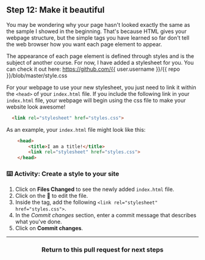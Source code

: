 ## Step 12: Make it beautiful

You may be wondering why your page hasn't looked exactly the same as the sample I showed in the beginning. That's because HTML gives your webpage structure, but the simple tags you have learned so far don't tell the web browser how you want each page element to appear. 

The appearance of each page element is defined through styles and is the subject of another course. For now, I have added a stylesheet for you. You can check it out here: https://github.com/{{ user.username }}/{{ repo }}/blob/master/style.css 

For your webpage to use your new stylesheet, you just need to link it within the `<head>` of your `index.html` file. If you include the following link in your `index.html` file, your webpage will begin using the css file to make your website look awesome!

```html
  <link rel="stylesheet" href="styles.css">
```

As an example, your `index.html` file might look like this:

```html
    <head>
        <title>I am a title!</title>
        <link rel="stylesheet" href="styles.css">
    </head>
```

### :keyboard: Activity: Create a style to your site

1. Click on **Files Changed** to see the newly added `index.html` file.
1. Click on the :pencil: to edit the file.
1. Inside the <head> tag, add the following `<link rel="stylesheet" href="styles.css">`.
1. In the _Commit changes_ section, enter a commit message that describes what you've done.
1. Click on **Commit changes**.

<hr>
<h3 align="center">Return to this pull request for next steps</h3>
